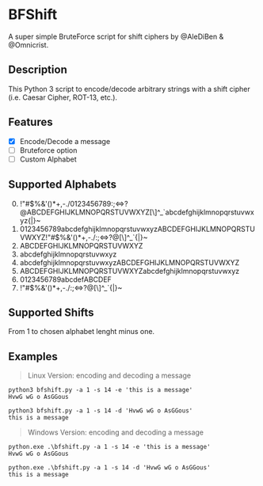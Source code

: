 # BFShift
A super simple BruteForce script for shift ciphers by @AleDiBen & @Omnicrist.

## Description
This Python 3 script to encode/decode arbitrary strings with a shift cipher (i.e. Caesar Cipher, ROT-13, etc.).

## Features
- [x] Encode/Decode a message
- [ ] Bruteforce option
- [ ] Custom Alphabet

## Supported Alphabets
0. !"#$%&'()*+,-./0123456789:;<=>?@ABCDEFGHIJKLMNOPQRSTUVWXYZ[\\]^_`abcdefghijklmnopqrstuvwxyz{|}~
1. 0123456789abcdefghijklmnopqrstuvwxyzABCDEFGHIJKLMNOPQRSTUVWXYZ!"#$%&'()*+,-./:;<=>?@[\\]^_`{|}~
2. ABCDEFGHIJKLMNOPQRSTUVWXYZ
3. abcdefghijklmnopqrstuvwxyz
4. abcdefghijklmnopqrstuvwxyzABCDEFGHIJKLMNOPQRSTUVWXYZ
5. ABCDEFGHIJKLMNOPQRSTUVWXYZabcdefghijklmnopqrstuvwxyz
6. 0123456789abcdefABCDEF
7. !"#$%&'()*+,-./:;<=>?@[\\]^_`{|}~

## Supported Shifts
From 1 to chosen alphabet lenght minus one.

## Examples
> Linux Version: encoding and decoding a message
```
python3 bfshift.py -a 1 -s 14 -e 'this is a message'
HvwG wG o AsGGous

python3 bfshift.py -a 1 -s 14 -d 'HvwG wG o AsGGous'
this is a message
```

> Windows Version: encoding and decoding a message
```
python.exe .\bfshift.py -a 1 -s 14 -e 'this is a message'
HvwG wG o AsGGous

python.exe .\bfshift.py -a 1 -s 14 -d 'HvwG wG o AsGGous'
this is a message
```
